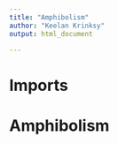 ```yaml
---
title: "Amphibolism"
author: "Keelan Krinksy"
output: html_document

---
```


# Imports

# Amphibolism
